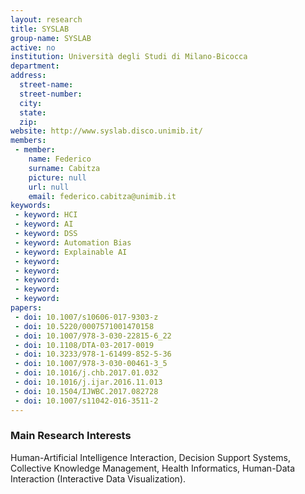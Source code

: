 ```yaml
---
layout: research
title: SYSLAB
group-name: SYSLAB
active: no
institution: Università degli Studi di Milano-Bicocca
department: 
address: 
  street-name: 
  street-number: 
  city: 
  state: 
  zip: 
website: http://www.syslab.disco.unimib.it/
members: 
 - member: 
    name: Federico
    surname: Cabitza
    picture: null
    url: null
    email: federico.cabitza@unimib.it
keywords: 
 - keyword: HCI
 - keyword: AI
 - keyword: DSS
 - keyword: Automation Bias
 - keyword: Explainable AI 
 - keyword: 
 - keyword: 
 - keyword: 
 - keyword: 
 - keyword: 
papers: 
 - doi: 10.1007/s10606-017-9303-z
 - doi: 10.5220/0007571001470158
 - doi: 10.1007/978-3-030-22815-6_22
 - doi: 10.1108/DTA-03-2017-0019
 - doi: 10.3233/978-1-61499-852-5-36
 - doi: 10.1007/978-3-030-00461-3_5
 - doi: 10.1016/j.chb.2017.01.032
 - doi: 10.1016/j.ijar.2016.11.013
 - doi: 10.1504/IJWBC.2017.082728
 - doi: 10.1007/s11042-016-3511-2
---
```



### Main Research Interests
Human-Artificial Intelligence Interaction, Decision Support Systems, Collective Knowledge Management, Health Informatics, Human-Data Interaction (Interactive Data Visualization). 